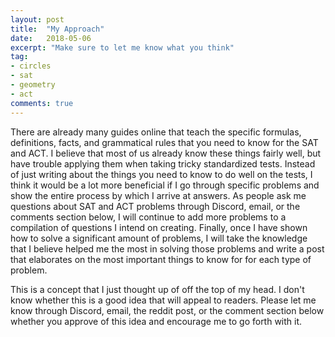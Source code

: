 ```yaml
---
layout: post
title:  "My Approach"
date:   2018-05-06
excerpt: "Make sure to let me know what you think"
tag:
- circles 
- sat
- geometry
- act
comments: true
---
```


There are already many guides online that teach the specific formulas, definitions, facts, and grammatical rules that you need to know for the SAT and ACT. I believe that most of us already know these things fairly well, but have trouble applying them when taking tricky standardized tests. Instead of just writing about the things you need to know to do well on the tests, I think it would be a lot more beneficial if I go through specific problems and show the entire process by which I arrive at answers. As people ask me questions about SAT and ACT problems through Discord, email, or the comments section below, I will continue to add more problems to a compilation of questions I intend on creating. Finally, once I have shown how to solve a significant amount of problems, I will take the knowledge that I believe helped me the most in solving those problems and write a post that elaborates on the most important things to know for for each type of problem. 

This is a concept that I just thought up of off the top of my head. I don't know whether this is a good idea that will appeal to readers. Please let me know through Discord, email, the reddit post, or the comment section below whether you approve of this idea and encourage me to go forth with it.

<!--## The Basics
The formal definition of a circle is the set of all points that are equidistant from a _center_ point. So, in order to draw a circle, you have to plot all of the points that are a specific distance away from the center point. This specific distance is called the **radius**.\
The **diameter** of a circle is a straight line that goes through the center of a circle and touches two points. The diameter of a circle is equal to twice the radius.\
The **circumference** of a circle is equal to the distance around the circle.\
π, which used in many circle equations, is roughly equal to 3.14, but the SAT will usually want you to leave the π as is. For example, if you get an answer like 2π, the answer in the multipe choice options will be printed as 2π.
Although the following equations are given on the SAT, I highly recommend that you memorize as it will allow you to not waste time flipping to the formula page.
Circumference = \\(2 x π x radius)
Diameter = \\(2 x radius)
Area = \\(π x radius^2)
Here is an illustration to help visualize.
<figure>
    <a href = "https://github.com/36ACT/MyPicture/blob/master/circles/circlebasics.jpg?raw=true"><img src = "https://github.com/36ACT/MyPicture/blob/master/circles/circlebasics.jpg?raw=true"></a>
</figure>
Degrees, which are represented using a little circle (°), are used to measure angles. There are 360 degrees in one full circle.
Here is an image of the angle measurements of a circle:
<figure>
    <a href = "https://github.com/36ACT/MyPicture/blob/master/circles/degrees-360.gif?raw=true"><img src = "https://github.com/36ACT/MyPicture/blob/master/circles/degrees-360.gif?raw=true"></a>
</figure>
So, angles, which are measured in degrees, are used to describe a portion of a circle. 
-->
